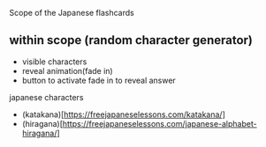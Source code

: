 Scope of the Japanese flashcards

within scope (random character generator)
- 
- visible characters
- reveal animation(fade in)
- button to activate fade in to reveal answer


japanese characters
 - (katakana)[https://freejapaneselessons.com/katakana/]
 - (hiragana)[https://freejapaneselessons.com/japanese-alphabet-hiragana/]